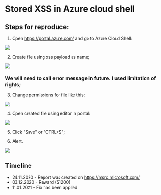 # Stored XSS in Azure cloud shell

## Steps for reproduce:

1. Open https://portal.azure.com/ and go to Azure Cloud Shell:

![](https://)

2. Create file using xss payload as name;

![](https://)

### We will need to call error message in future. I used limitation of rights;

3. Change permissions for file like this:

![](https://)

4. Open created file using editor in portal:

![](https://)

5. Click "Save" or "CTRL+S";

6. Alert.

![](https://)


## Timeline

- 24.11.2020 - Report was created on https://msrc.microsoft.com/
- 03.12.2020 - Reward ($1200)
- 11.01.2021 - Fix has been applied
